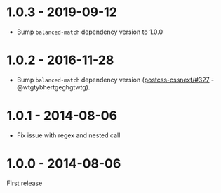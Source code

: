 # 1.0.3 - 2019-09-12

- Bump `balanced-match` dependency version to 1.0.0

# 1.0.2 - 2016-11-28

- Bump `balanced-match` dependency version
  ([postcss-cssnext/#327](https://github.com/MoOx/postcss-cssnext/issues/327) - @wtgtybhertgeghgtwtg).

# 1.0.1 - 2014-08-06

- Fix issue with regex and nested call

# 1.0.0 - 2014-08-06

First release
